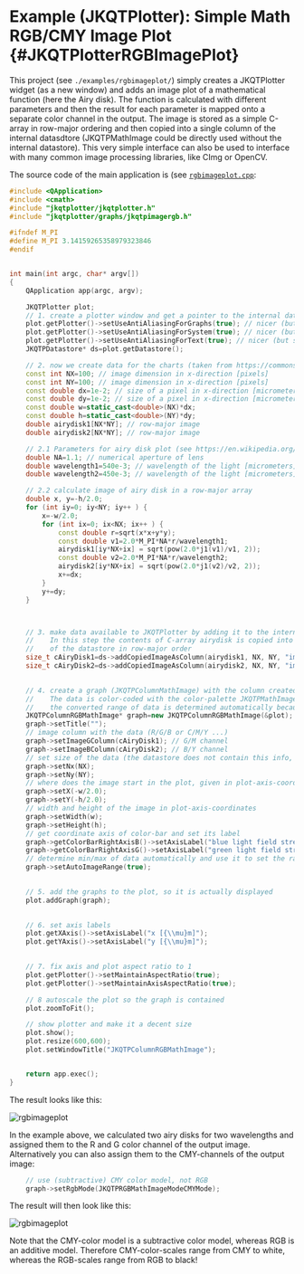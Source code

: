 # Example (JKQTPlotter): Simple Math RGB/CMY Image Plot {#JKQTPlotterRGBImagePlot}
This project (see `./examples/rgbimageplot/`) simply creates a JKQTPlotter widget (as a new window) and adds an image plot of a mathematical function (here the Airy disk). The function is calculated with different parameters and then the result for each parameter is mapped onto a separate color channel in the output. The image is stored as a simple C-array in row-major ordering and then copied into a single column of the internal datasdtore (JKQTPMathImage could be directly used without the internal datastore). This very simple interface can also be used to interface with many common image processing libraries, like CImg or OpenCV.

The source code of the main application is (see [`rgbimageplot.cpp`](https://github.com/jkriege2/JKQtPlotter/tree/master/examples/rgbimageplot/rgbimageplot.cpp):
```.cpp
#include <QApplication>
#include <cmath>
#include "jkqtplotter/jkqtplotter.h"
#include "jkqtplotter/graphs/jkqtpimagergb.h"

#ifndef M_PI
#define M_PI 3.14159265358979323846
#endif


int main(int argc, char* argv[])
{
    QApplication app(argc, argv);

    JKQTPlotter plot;
    // 1. create a plotter window and get a pointer to the internal datastore (for convenience)
    plot.getPlotter()->setUseAntiAliasingForGraphs(true); // nicer (but slower) plotting
    plot.getPlotter()->setUseAntiAliasingForSystem(true); // nicer (but slower) plotting
    plot.getPlotter()->setUseAntiAliasingForText(true); // nicer (but slower) text rendering
    JKQTPDatastore* ds=plot.getDatastore();

    // 2. now we create data for the charts (taken from https://commons.wikimedia.org/wiki/File:Energiemix_Deutschland.svg)
    const int NX=100; // image dimension in x-direction [pixels]
    const int NY=100; // image dimension in x-direction [pixels]
    const double dx=1e-2; // size of a pixel in x-direction [micrometers]
    const double dy=1e-2; // size of a pixel in x-direction [micrometers]
    const double w=static_cast<double>(NX)*dx;
    const double h=static_cast<double>(NY)*dy;
    double airydisk1[NX*NY]; // row-major image
    double airydisk2[NX*NY]; // row-major image

    // 2.1 Parameters for airy disk plot (see https://en.wikipedia.org/wiki/Airy_disk)
    double NA=1.1; // numerical aperture of lens
    double wavelength1=540e-3; // wavelength of the light [micrometers]
    double wavelength2=450e-3; // wavelength of the light [micrometers]

    // 2.2 calculate image of airy disk in a row-major array
    double x, y=-h/2.0;
    for (int iy=0; iy<NY; iy++ ) {
        x=-w/2.0;
        for (int ix=0; ix<NX; ix++ ) {
            const double r=sqrt(x*x+y*y);
            const double v1=2.0*M_PI*NA*r/wavelength1;
            airydisk1[iy*NX+ix] = sqrt(pow(2.0*j1(v1)/v1, 2));
            const double v2=2.0*M_PI*NA*r/wavelength2;
            airydisk2[iy*NX+ix] = sqrt(pow(2.0*j1(v2)/v2, 2));
            x+=dx;
        }
        y+=dy;
    }



    // 3. make data available to JKQTPlotter by adding it to the internal datastore.
    //    In this step the contents of C-array airydisk is copied into a column
    //    of the datastore in row-major order
    size_t cAiryDisk1=ds->addCopiedImageAsColumn(airydisk1, NX, NY, "imagedata1");
    size_t cAiryDisk2=ds->addCopiedImageAsColumn(airydisk2, NX, NY, "imagedata2");

	
    // 4. create a graph (JKQTPColumnMathImage) with the column created above as data
    //    The data is color-coded with the color-palette JKQTPMathImageMATLAB
    //    the converted range of data is determined automatically because s etAutoImageRange(true)
    JKQTPColumnRGBMathImage* graph=new JKQTPColumnRGBMathImage(&plot);
    graph->setTitle("");
    // image column with the data (R/G/B or C/M/Y ...)
    graph->setImageGColumn(cAiryDisk1); // G/M channel
    graph->setImageBColumn(cAiryDisk2); // B/Y channel
    // set size of the data (the datastore does not contain this info, as it only manages 1D columns of data and this is used to assume a row-major ordering
    graph->setNx(NX);
    graph->setNy(NY);
    // where does the image start in the plot, given in plot-axis-coordinates (bottom-left corner)
    graph->setX(-w/2.0);
    graph->setY(-h/2.0);
    // width and height of the image in plot-axis-coordinates
    graph->setWidth(w);
    graph->setHeight(h);
    // get coordinate axis of color-bar and set its label
    graph->getColorBarRightAxisB()->setAxisLabel("blue light field strength [AU]");
    graph->getColorBarRightAxisG()->setAxisLabel("green light field strength [AU]");
    // determine min/max of data automatically and use it to set the range of the color-scale
    graph->setAutoImageRange(true);

	
    // 5. add the graphs to the plot, so it is actually displayed
    plot.addGraph(graph);

	
    // 6. set axis labels
    plot.getXAxis()->setAxisLabel("x [{\\mu}m]");
    plot.getYAxis()->setAxisLabel("y [{\\mu}m]");

	
    // 7. fix axis and plot aspect ratio to 1
    plot.getPlotter()->setMaintainAspectRatio(true);
    plot.getPlotter()->setMaintainAxisAspectRatio(true);

    // 8 autoscale the plot so the graph is contained
    plot.zoomToFit();

    // show plotter and make it a decent size
    plot.show();
    plot.resize(600,600);
    plot.setWindowTitle("JKQTPColumnRGBMathImage");


    return app.exec();
}
```
The result looks like this:

![rgbimageplot](https://raw.githubusercontent.com/jkriege2/JKQtPlotter/master/screenshots/rgbimageplot.png)

In the example above, we calculated two airy disks for two wavelengths and assigned them to the R and G color channel of the output image. Alternatively you can also assign them to the CMY-channels of the output image:
```.cpp
    // use (subtractive) CMY color model, not RGB
    graph->setRgbMode(JKQTPRGBMathImageModeCMYMode);
```

The result will then look like this:

![rgbimageplot](https://raw.githubusercontent.com/jkriege2/JKQtPlotter/master/screenshots/rgbimageplot_cmy.png)

Note that the CMY-color model is a subtractive color model, whereas RGB is an additive model. Therefore CMY-color-scales range from CMY to white, whereas the RGB-scales range from RGB to black!